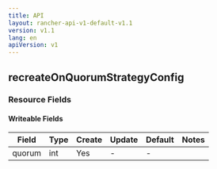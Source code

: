 ```yaml
---
title: API
layout: rancher-api-v1-default-v1.1
version: v1.1
lang: en
apiVersion: v1
---
```


## recreateOnQuorumStrategyConfig



### Resource Fields

#### Writeable Fields

Field | Type | Create | Update | Default | Notes
---|---|---|---|---|---
quorum | int | Yes | - | - | 



<br>
